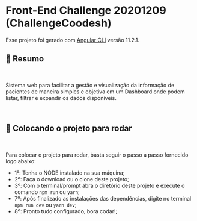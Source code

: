 # Front-End Challenge 20201209 (ChallengeCoodesh)

Esse projeto foi gerado com [Angular CLI](https://github.com/angular/angular-cli) versão 11.2.1.

## :bookmark: Resumo
<br />

Sistema web para facilitar a gestão e visualização da informação de pacientes de maneira simples e objetiva em um Dashboard onde podem listar, filtrar e expandir os dados disponíveis.

<br />

## :wrench: Colocando o projeto para rodar
<br />

Para colocar o projeto para rodar, basta seguir o passo a passo fornecido logo abaixo:

- 1º: Tenha o NODE instalado na sua máquina;
- 2º: Faça o download ou o clone deste projeto;
- 3º: Com o terminal/prompt abra o diretório deste projeto e execute o comando `npm run` ou `yarn`;
- 7º: Após finalizado as instalações das dependências, digite no terminal `npm run dev` ou `yarn dev`;
- 8º: Pronto tudo configurado, bora codar!;

<br />
